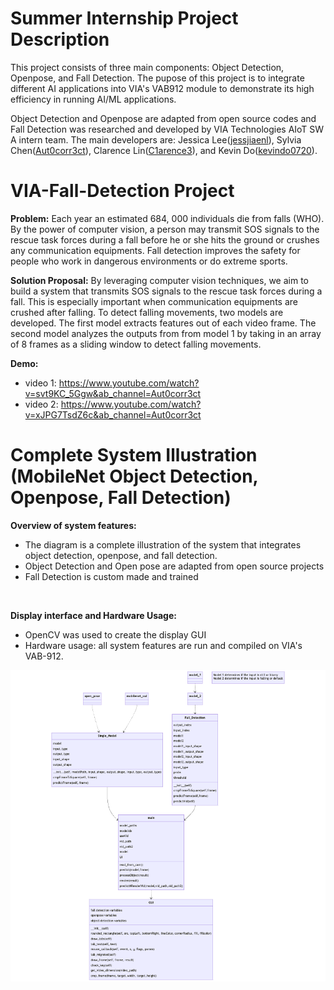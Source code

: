 # Summer Internship Project Description 

This project consists of three main components: Object Detection, Openpose, and Fall Detection. The pupose of this project is to integrate different AI applications into VIA's VAB912 module to demonstrate its high efficiency in running AI/ML applications.

Object Detection and Openpose are adapted from open source codes and Fall Detection was researched and developed by VIA Technologies AIoT SW A intern team. The main developers are: Jessica Lee([jessjiaenl](https://github.com/jessjiaenl)), Sylvia Chen([Aut0corr3ct](https://github.com/Aut0corr3ct)), Clarence Lin([C1arence3](https://github.com/C1arence3)), and Kevin Do([kevindo0720](https://github.com/kevindo0720?tab=repositories)).


# VIA-Fall-Detection Project

**Problem:** Each year an estimated 684, 000 individuals die from falls (WHO). By the power of computer vision, a person may transmit SOS signals to the rescue task forces during a fall before he or she hits the ground or crushes any communication equipments. Fall detection improves the safety for people who work in dangerous environments or do extreme sports.
 
**Solution Proposal:** By leveraging computer vision techniques, we aim to build a system that transmits SOS signals to the rescue task forces during a fall. This is especially important when communication equipments are crushed after falling. To detect falling movements, two models are developed. The first model extracts features out of each video frame. The second model analyzes the outputs from from model 1 by taking in an array of 8 frames as a sliding window to detect falling movements.

**Demo:**
- video 1: https://www.youtube.com/watch?v=svt9KC_5Ggw&ab_channel=Aut0corr3ct
- video 2: https://www.youtube.com/watch?v=xJPG7TsdZ6c&ab_channel=Aut0corr3ct

# Complete System Illustration (MobileNet Object Detection, Openpose, Fall Detection)

**Overview of system features:** 

- The diagram is a complete illustration of the system that integrates object detection, openpose, and fall detection.
- Object Detection and Open pose are adapted from open source projects
- Fall Detection is custom made and trained
</br>

**Display interface and Hardware Usage:**

- OpenCV was used to create the display GUI
- Hardware usage: all system features are run and compiled on VIA's VAB-912.

![Systemillustration](mermaid-diagram-2023-07-18-134540.png)

